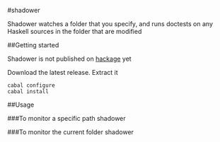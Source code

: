 #shadower

Shadower watches a folder that you specify, and runs doctests on any Haskell sources in the folder that are modified


##Getting started

Shadower is not published on [hackage](http://hackage.haskell.org/package/codex) yet

Download the latest release. Extract it

    cabal configure
    cabal install

##Usage  

###To monitor a specific path
    shadower <path to monitor> 

###To monitor the current folder
    shadower
